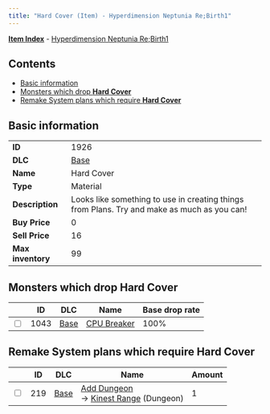 ```yaml
---
title: "Hard Cover (Item) - Hyperdimension Neptunia Re;Birth1"
---
```


[**Item Index**](/neptunia/rb1/item/index.html) - [Hyperdimension Neptunia Re;Birth1](/neptunia/rb1)

## Contents

- [Basic information](#basic-information)
- [Monsters which drop **Hard Cover**](#monsters-which-drop-hard-cover)
- [Remake System plans which require **Hard Cover**](#remake-system-plans-which-require-hard-cover)

## Basic information

|   |   |
| -- | -- |
| **ID** | 1926 |
| **DLC** | [Base](/neptunia/rb1/dlc/1-base.html) |
| **Name** | Hard Cover |
| **Type** | Material |
| **Description** | Looks like something to use in creating things from Plans. Try and make as much as you can! |
| **Buy Price** | 0 |
| **Sell Price** | 16 |
| **Max inventory** | 99 |

## Monsters which drop **Hard Cover**

|    | ID | DLC | Name | Base drop rate |
| -- | -- | --- | ---- | -------------- |
| <input type="checkbox" id="rb1-monster-1-1043" class="trackbox" /> | 1043 | [Base](/neptunia/rb1/dlc/1-base.html) | [CPU Breaker](/neptunia/rb1/monster/1-1043-cpu-breaker.html) | 100% |

## Remake System plans which require **Hard Cover**

|    | ID | DLC | Name | Amount |
| -- | -- | --- | ---- | ------ |
| <input type="checkbox" id="rb1-remake-1-219" class="trackbox" /> | 219 | [Base](/neptunia/rb1/dlc/1-base.html) | [Add Dungeon](/neptunia/rb1/remake/1-219-add-dungeon.html)<br />→ [Kinest Range](/neptunia/rb1/dungeon/1-114-kinest-range.html) (Dungeon) | 1 |